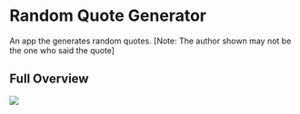 # Random Quote Generator
An app the generates random quotes.
[Note: The author shown may not be the one who said the quote]

## Full Overview

![](full_overview.gif)
